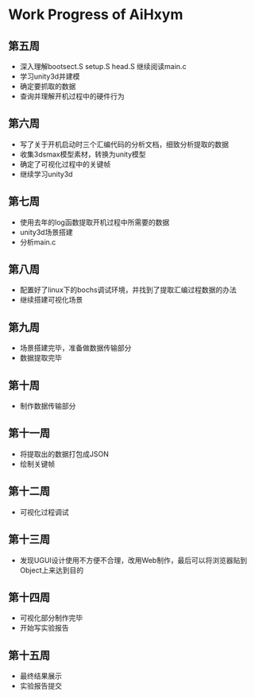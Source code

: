 # Work Progress of AiHxym

## 第五周

* 深入理解bootsect.S setup.S head.S 继续阅读main.c
* 学习unity3d并建模
* 确定要抓取的数据
* 查询并理解开机过程中的硬件行为

## 第六周

* 写了关于开机启动时三个汇编代码的分析文档，细致分析提取的数据
* 收集3dsmax模型素材，转换为unity模型
* 确定了可视化过程中的关键帧
* 继续学习unity3d

## 第七周

* 使用去年的log函数提取开机过程中所需要的数据
* unity3d场景搭建
* 分析main.c

## 第八周

* 配置好了linux下的bochs调试环境，并找到了提取汇编过程数据的办法
* 继续搭建可视化场景

## 第九周

* 场景搭建完毕，准备做数据传输部分
* 数据提取完毕

## 第十周

* 制作数据传输部分

## 第十一周

* 将提取出的数据打包成JSON
* 绘制关键帧

## 第十二周

* 可视化过程调试

## 第十三周

* 发现UGUI设计使用不方便不合理，改用Web制作，最后可以将浏览器贴到Object上来达到目的

## 第十四周
* 可视化部分制作完毕
* 开始写实验报告

## 第十五周

* 最终结果展示
* 实验报告提交